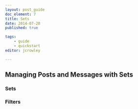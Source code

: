 ```yaml
---
layout: post_guide
doc_element: 7
title: Sets
date: 2014-07-20
published: true

tags:
	- guide
	- quickstart
editor: jcrowley

---
```


## Managing Posts and Messages with Sets

### Sets

### Filters

